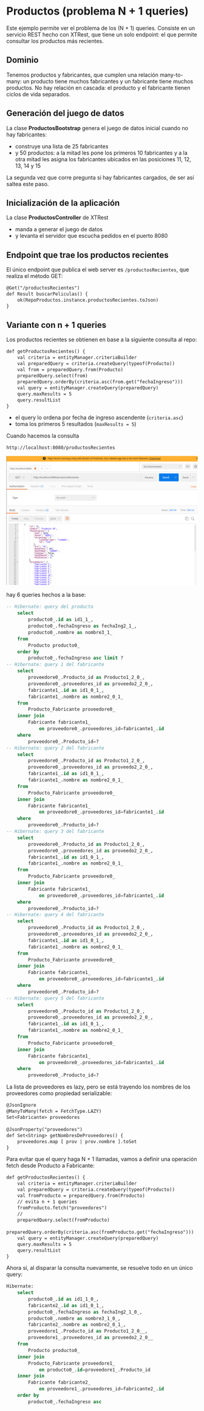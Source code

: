 
# Productos (problema N + 1 queries)

Este ejemplo permite ver el problema de los (N + 1) queries. Consiste en un servicio REST hecho con XTRest, que tiene un solo endpoint: el que permite consultar los productos más recientes.

## Dominio

Tenemos productos y fabricantes, que cumplen una relación many-to-many: un producto tiene muchos fabricantes y un fabricante tiene muchos productos. No hay relación en cascada: el producto y el fabricante tienen ciclos de vida separados.

## Generación del juego de datos

La clase **ProductosBootstrap** genera el juego de datos inicial cuando no hay fabricantes:

- construye una lista de 25 fabricantes
- y 50 productos: a la mitad les pone los primeros 10 fabricantes y a la otra mitad les asigna los fabricantes ubicados en las posiciones 11, 12, 13, 14 y 15
  
La segunda vez que corre pregunta si hay fabricantes cargados, de ser así saltea este paso.

## Inicialización de la aplicación

La clase **ProductosController** de XTRest 

- manda a generar el juego de datos
- y levanta el servidor que escucha pedidos en el puerto 8080

## Endpoint que trae los productos recientes

El único endpoint que publica el web server es `/productosRecientes`, que realiza el método GET:

```xtend
@Get("/productosRecientes")
def Result buscarPeliculas() {
	ok(RepoProductos.instance.productosRecientes.toJson)
}
```

## Variante con n + 1 queries 

Los productos recientes se obtienen en base a la siguiente consulta al repo:

```xtend
def getProductosRecientes() {
	val criteria = entityManager.criteriaBuilder
	val preparedQuery = criteria.createQuery(typeof(Producto))
	val from = preparedQuery.from(Producto)
	preparedQuery.select(from)
	preparedQuery.orderBy(criteria.asc(from.get("fechaIngreso")))
	val query = entityManager.createQuery(preparedQuery)
	query.maxResults = 5
	query.resultList
}
```

- el query lo ordena por fecha de ingreso ascendente (`criteria.asc`)
- toma los primeros 5 resultados (`maxResults = 5`)

Cuando hacemos la consulta

```bash
http://localhost:8080/productosRecientes
```

![](./images/postman.png)

hay 6 queries hechos a la base:

```sql
-- Hibernate: query del producto  
    select
        producto0_.id as id1_1_,
        producto0_.fechaIngreso as fechaIng2_1_,
        producto0_.nombre as nombre3_1_ 
    from
        Producto producto0_ 
    order by
        producto0_.fechaIngreso asc limit ?
-- Hibernate: query 1 del fabricante 
    select
        proveedore0_.Producto_id as Producto1_2_0_,
        proveedore0_.proveedores_id as proveedo2_2_0_,
        fabricante1_.id as id1_0_1_,
        fabricante1_.nombre as nombre2_0_1_ 
    from
        Producto_Fabricante proveedore0_ 
    inner join
        Fabricante fabricante1_ 
            on proveedore0_.proveedores_id=fabricante1_.id 
    where
        proveedore0_.Producto_id=?
-- Hibernate: query 2 del fabricante 
    select
        proveedore0_.Producto_id as Producto1_2_0_,
        proveedore0_.proveedores_id as proveedo2_2_0_,
        fabricante1_.id as id1_0_1_,
        fabricante1_.nombre as nombre2_0_1_ 
    from
        Producto_Fabricante proveedore0_ 
    inner join
        Fabricante fabricante1_ 
            on proveedore0_.proveedores_id=fabricante1_.id 
    where
        proveedore0_.Producto_id=?
-- Hibernate: query 3 del fabricante
    select
        proveedore0_.Producto_id as Producto1_2_0_,
        proveedore0_.proveedores_id as proveedo2_2_0_,
        fabricante1_.id as id1_0_1_,
        fabricante1_.nombre as nombre2_0_1_ 
    from
        Producto_Fabricante proveedore0_ 
    inner join
        Fabricante fabricante1_ 
            on proveedore0_.proveedores_id=fabricante1_.id 
    where
        proveedore0_.Producto_id=?
-- Hibernate: query 4 del fabricante
    select
        proveedore0_.Producto_id as Producto1_2_0_,
        proveedore0_.proveedores_id as proveedo2_2_0_,
        fabricante1_.id as id1_0_1_,
        fabricante1_.nombre as nombre2_0_1_ 
    from
        Producto_Fabricante proveedore0_ 
    inner join
        Fabricante fabricante1_ 
            on proveedore0_.proveedores_id=fabricante1_.id 
    where
        proveedore0_.Producto_id=?
-- Hibernate: query 5 del fabricante
    select
        proveedore0_.Producto_id as Producto1_2_0_,
        proveedore0_.proveedores_id as proveedo2_2_0_,
        fabricante1_.id as id1_0_1_,
        fabricante1_.nombre as nombre2_0_1_ 
    from
        Producto_Fabricante proveedore0_ 
    inner join
        Fabricante fabricante1_ 
            on proveedore0_.proveedores_id=fabricante1_.id 
    where
        proveedore0_.Producto_id=?
```

La lista de proveedores es lazy, pero se está trayendo los nombres de los proveedores como propiedad serializable: 

```xtend
@JsonIgnore
@ManyToMany(fetch = FetchType.LAZY)
Set<Fabricante> proveedores

@JsonProperty("proveedores")
def Set<String> getNombresDeProveedores() {
	proveedores.map [ prov | prov.nombre ].toSet
}
```

Para evitar que el query haga N + 1 llamadas, vamos a definir una operación fetch desde Producto a Fabricante:

```xtend
def getProductosRecientes() {
	val criteria = entityManager.criteriaBuilder
	val preparedQuery = criteria.createQuery(typeof(Producto))
	val fromProducto = preparedQuery.from(Producto)
	// evita n + 1 queries
	fromProducto.fetch("proveedores")
	//
	preparedQuery.select(fromProducto)
	preparedQuery.orderBy(criteria.asc(fromProducto.get("fechaIngreso")))
	val query = entityManager.createQuery(preparedQuery)
	query.maxResults = 5
	query.resultList
}
```

Ahora sí, al disparar la consulta nuevamente, se resuelve todo en un único query:

```sql
Hibernate: 
    select
        producto0_.id as id1_1_0_,
        fabricante2_.id as id1_0_1_,
        producto0_.fechaIngreso as fechaIng2_1_0_,
        producto0_.nombre as nombre3_1_0_,
        fabricante2_.nombre as nombre2_0_1_,
        proveedore1_.Producto_id as Producto1_2_0__,
        proveedore1_.proveedores_id as proveedo2_2_0__ 
    from
        Producto producto0_ 
    inner join
        Producto_Fabricante proveedore1_ 
            on producto0_.id=proveedore1_.Producto_id 
    inner join
        Fabricante fabricante2_ 
            on proveedore1_.proveedores_id=fabricante2_.id 
    order by
        producto0_.fechaIngreso asc
```